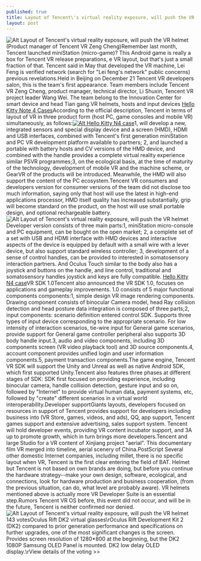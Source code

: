 ```yaml
---
published: true
title: Layout of Tencent\'s virtual reality exposure, will push the VR helmet
layout: post
---
```

![Alt Layout of Tencent\'s virtual reality exposure, will push the VR helmet](https://c2.staticflickr.com/2/1630/25979782634_122e73fd18_b.jpg)(Product manager of Tencent VR Zeng Cheng)Remember last month, Tencent launched miniStation (micro-game)? This Android game is really a box for Tencent VR release preparations, e VR layout, but that\'s just a small fraction of that. Tencent said in May that developed the VR machine, Lei Feng is verified network (search for \"Lei feng\'s network\" public concerns) previous revelations.Held in Beijing on December 21 Tencent VR developers salon, this is the team\'s first appearance. Team members include Tencent VR Zeng Cheng, product manager, technical director, Li Shuxin, Tencent VR project leader Wang Wei. The team belong to the Innovation Center for smart device and head Tian gang.VR helmets, hosts and input devices [Hello Kitty Note 4 Cases](https://au.news.yahoo.com/thewest/entertainment/a/30834867/grammys-fashion-far-from-boring/)According to the official description, Tencent in terms of layout of VR in three product form (host PC, game consoles and mobile VR) simultaneously, as follows:[![Alt Hello Kitty N4 case](http://www.nodcase.com/images/large/note4/hello_kitty_case_n4702_lrg.jpg)](http://www.nodcase.com/hello-kitty-flip-pouch-leather-case-for-samsung-galaxy-note-4-p-4975.html)1, will develop a new, integrated sensors and special display device and a screen (HMD), HDMI and USB interfaces, combined with Tencent\'s first generation miniStation and PC VR development platform available to partners; 2, and launched a portable with battery hosts and CV versions of the HMD device, and combined with the handle provides a complete virtual reality experience similar PSVR programmes;3, on the ecological basis, at the time of maturity of the technology, development of mobile VR and the machine scheme, or GearVR of the products will be introduced. Meanwhile, the HMD will also support the content of the PC ecosystem.Tencent VR consumers and developers version for consumer versions of the team did not disclose too much information, saying only that host will use the latest in high-end applications processor, HMD itself quality has increased substantially, grip will become standard on the product, on the host will use small portable design, and optional rechargeable battery.![Alt Layout of Tencent\'s virtual reality exposure, will push the VR helmet](https://c2.staticflickr.com/2/1498/26558912246_1e608a186d_z.jpg)Developer version consists of three main parts:1, miniStation micro-console and PC equipment, can be bought on the open market; 2, a complete set of a set with USB and HDMI interface with HMD devices and interactive aspects of the device is equipped by default with a small wire with a lever device, but also support standard wireless controller; 3, development of a sense of control handles, can be provided to interested in somatosensory interaction partners. And Oculus Touch similar to the body also has a joystick and buttons on the handle, and line control, traditional and somatosensory handles joystick and keys are fully compatible. [Hello Kitty N4 case](http://www.nodcase.com/hello-kitty-flip-pouch-leather-case-for-samsung-galaxy-note-4-p-4975.html)VR SDK 1.0Tencent also announced the VR SDK 1.0, focuses on applications and gameplay improvements. 1.0 consists of 5 major functional components components:1, simple design VR image rendering components. Drawing component consists of binocular Camera model, head Ray collision detection and head posture data integration is composed of three parts;2, input components: scenario definition entered control SDK. Supports three types of input device corresponding to the appropriate scenario. For low intensity of interaction scenarios, tie-wire input for General game scenarios, provide support for General game controller peripheral also supports 3D body handle input.3, audio and video components, including 3D components screen (VR video playback tool) and 3D source components.4, account component provides unified login and user information components.5, payment transaction components.The game engine, Tencent VR SDK will support the Unity and Unreal as well as native Android SDK, which first supported Unity.Tencent also features three phases at different stages of SDK: SDK first focused on providing experience, including binocular camera, handle collision detection, gesture input and so on, followed by \"Internet\" to provide virtual human data, payment systems, etc, followed by \"create\" different scenarios in a virtual world interoperability.Developer supportGiants layouts, developers focused on resources in support of Tencent provides support for developers including business into (VR Store, games, videos, and ads), QQ, app support, Tencent games support and extensive advertising, sales support system. Tencent will hold developer events, providing VR content incubator support, and 3A up to promote growth, which in turn brings more developers.Tencent and large Studio for a VR content of Xinjiang project \"aerial\". This documentary film VR merged into timeline, aerial scenery of China.PostScript []() Several other domestic Internet companies, including millet, there is no specific layout when VR, Tencent is the first clear entering the field of BAT. Helmet but Tencent is not based on own brands are doing, but before you continue the hardware strategy--make your own design, software, ecological, and connections, look for hardware production and business cooperation, (from the previous situation, can do, what level are probably aware). VR helmets mentioned above is actually more VR Developer Suite is an essential step.Rumors Tencent VR OS before, this event did not occur, and will be in the future, Tencent is neither confirmed nor denied.![Alt Layout of Tencent\'s virtual reality exposure, will push the VR helmet](https://c2.staticflickr.com/2/1647/26519189851_b757825cb6.jpg)143 votesOculus Rift DK2 virtual glasses\rOculus Rift Development Kit 2 (DK2) compared to prior generation performance and specifications on further upgrades, one of the most significant changes is the screen. Provides screen resolution of 1280*800 at the beginning, but the DK2 1080P Samsung OLED Panel is mounted. DK2 low delay OLED display.\rView details of the voting >>